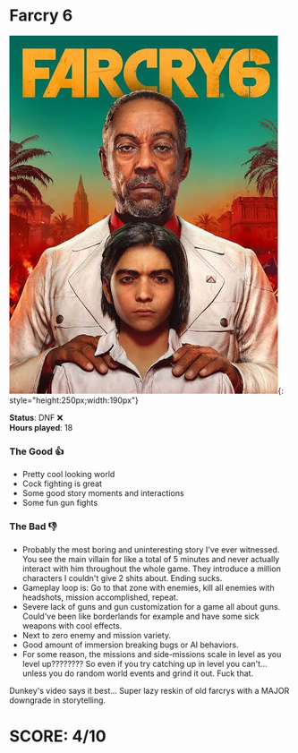 # Farcry 6

![](Farcry6.jpg){: style="height:250px;width:190px"}

**Status**: DNF ❌<br>
**Hours played**: 18<br>

### The Good 👍
- Pretty cool looking world
- Cock fighting is great
- Some good story moments and interactions
- Some fun gun fights

### The Bad 👎
- Probably the most boring and uninteresting story I've ever witnessed. You see the main villain for like a total of 5 minutes and never actually interact with him throughout the whole game. They introduce a million characters I couldn't give 2 shits about. Ending sucks.
- Gameplay loop is: Go to that zone with enemies, kill all enemies with headshots, mission accomplished, repeat.
- Severe lack of guns and gun customization for a game all about guns. Could've been like borderlands for example and have some sick weapons with cool effects.
- Next to zero enemy and mission variety.
- Good amount of immersion breaking bugs or AI behaviors.
- For some reason, the missions and side-missions scale in level as you level up???????? So even if you try catching up in level you can't... unless you do random world events and grind it out. Fuck that.

Dunkey's video says it best... Super lazy reskin of old farcrys with a MAJOR downgrade in storytelling.

# SCORE: 4/10